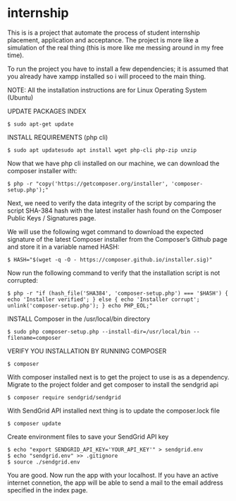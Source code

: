 # internship

This is is a project that automate the process of student internship placement, application and acceptance. The project is more like a simulation of the real thing (this is more like me messing around in my free time).

To run the project you have to install a few dependencies; it is assumed that you already have xampp installed so i will proceed to the main thing.

NOTE: All the installation instructions are for Linux Operating System (Ubuntu)

UPDATE PACKAGES INDEX



`
 $ sudo apt-get update
`


INSTALL REQUIREMENTS (php cli)



`
$ sudo apt updatesudo apt install wget php-cli php-zip unzip
`


Now that we have php cli installed on our machine, we can download the composer installer with:



`
$ php -r "copy('https://getcomposer.org/installer', 'composer-setup.php');"
`


Next, we need to verify the data integrity of the script by comparing the script SHA-384 hash with the latest installer hash found on the Composer Public Keys / Signatures page.

We will use the following wget command to download the expected signature of the latest Composer installer from the Composer’s Github page and store it in a variable named HASH:



`
$ HASH="$(wget -q -O - https://composer.github.io/installer.sig)"
`


Now run the following command to verify that the installation script is not corrupted:



`
$ php -r "if (hash_file('SHA384', 'composer-setup.php') === '$HASH') { echo 'Installer verified'; } else { echo 'Installer corrupt'; unlink('composer-setup.php'); } echo PHP_EOL;"
`

INSTALL Composer in the /usr/local/bin directory



`
$ sudo php composer-setup.php --install-dir=/usr/local/bin --filename=composer
`


VERIFY YOU INSTALLATION BY RUNNING COMPOSER



`
$ composer
`




With composer installed next is to get the project to use is as a dependency. Migrate to the project folder and get composer to install the sendgrid api



`
$ composer require sendgrid/sendgrid
`


With SendGrid API installed next thing is to update the composer.lock file



`
$ composer update
`


Create environment files to save your SendGrid API key

```
$ echo "export SENDGRID_API_KEY='YOUR_API_KEY'" > sendgrid.env
$ echo "sendgrid.env" >> .gitignore
$ source ./sendgrid.env
```


You are good. Now run the app with your localhost. If you have an active internet connetion, the app will be able to send a mail to the email address specified in the index page.
